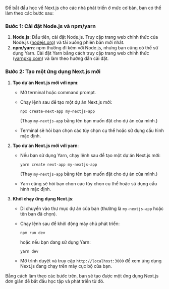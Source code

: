 Để bắt đầu học về Next.js cho các nhà phát triển ở mức cơ bản, bạn có thể làm theo các bước sau:

### Bước 1: Cài đặt Node.js và npm/yarn
1. **Node.js**: Đầu tiên, cài đặt Node.js. Truy cập trang web chính thức của Node.js ([nodejs.org](https://nodejs.org)) và tải xuống phiên bản mới nhất.
2. **npm/yarn**: npm thường đi kèm với Node.js, nhưng bạn cũng có thể sử dụng Yarn. Cài đặt Yarn bằng cách truy cập trang web chính thức ([yarnpkg.com](https://yarnpkg.com)) và làm theo hướng dẫn cài đặt.

### Bước 2: Tạo một ứng dụng Next.js mới
1. **Tạo dự án Next.js mới với npm**:
   - Mở terminal hoặc command prompt.
   - Chạy lệnh sau để tạo một dự án Next.js mới:
     ```
     npx create-next-app my-nextjs-app
     ```
     (Thay `my-nextjs-app` bằng tên bạn muốn đặt cho dự án của mình.)

   - Terminal sẽ hỏi bạn chọn các tùy chọn cụ thể hoặc sử dụng cấu hình mặc định.

2. **Tạo dự án Next.js mới với yarn**:
   - Nếu bạn sử dụng Yarn, chạy lệnh sau để tạo một dự án Next.js mới:
     ```
     yarn create next-app my-nextjs-app
     ```
     (Thay `my-nextjs-app` bằng tên bạn muốn đặt cho dự án của mình.)

   - Yarn cũng sẽ hỏi bạn chọn các tùy chọn cụ thể hoặc sử dụng cấu hình mặc định.

3. **Khởi chạy ứng dụng Next.js**:
   - Di chuyển vào thư mục dự án của bạn (thường là `my-nextjs-app` hoặc tên bạn đã chọn).
   - Chạy lệnh sau để khởi động máy chủ phát triển:
     ```
     npm run dev
     ```
     hoặc nếu bạn đang sử dụng Yarn:
     ```
     yarn dev
     ```
   
   - Mở trình duyệt và truy cập `http://localhost:3000` để xem ứng dụng Next.js đang chạy trên máy cục bộ của bạn.

Bằng cách làm theo các bước trên, bạn sẽ tạo được một ứng dụng Next.js đơn giản để bắt đầu học tập và phát triển từ đó.